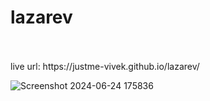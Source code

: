 # lazarev
<br>
<br>
live url: https://justme-vivek.github.io/lazarev/

![Screenshot 2024-06-24 175836](https://github.com/justme-vivek/lazarev/assets/147023192/b93f41a2-6c36-440a-9778-d3b823c78551)
